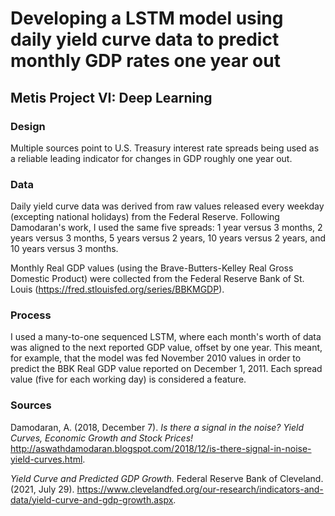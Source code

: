# Developing a LSTM model using daily yield curve data to predict monthly GDP rates one year out

## Metis Project VI: Deep Learning


### Design

Multiple sources point to U.S. Treasury interest rate spreads being used as a reliable leading indicator for changes in GDP roughly one year out. 

### Data

Daily yield curve data was derived from raw values released every weekday (excepting national holidays) from the Federal Reserve. Following Damodaran's work, I used the same five spreads: 1 year versus 3 months, 2 years versus 3 months, 5 years versus 2 years, 10 years versus 2 years, and 10 years versus 3 months.

Monthly Real GDP values (using the Brave-Butters-Kelley Real Gross Domestic Product) were collected from the Federal Reserve Bank of St. Louis (https://fred.stlouisfed.org/series/BBKMGDP).

### Process

I used a many-to-one sequenced LSTM, where each month's worth of data was aligned to the next reported GDP value, offset by one year. This meant, for example, that the model was fed November 2010 values in order to predict the BBK Real GDP value reported on December 1, 2011. Each spread value (five for each working day) is considered a feature. 


### Sources

Damodaran, A. (2018, December 7). <i>Is there a signal in the noise? Yield Curves, Economic Growth and Stock Prices!</i>  http://aswathdamodaran.blogspot.com/2018/12/is-there-signal-in-noise-yield-curves.html. 

<i>Yield Curve and Predicted GDP Growth.</i> Federal Reserve Bank of Cleveland. (2021, July 29). https://www.clevelandfed.org/our-research/indicators-and-data/yield-curve-and-gdp-growth.aspx. 